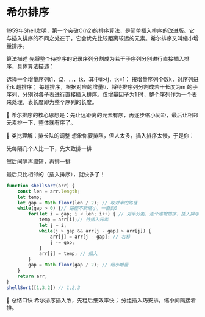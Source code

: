 # 希尔排序

1959年Shell发明，第一个突破O(n2)的排序算法，是简单插入排序的改进版。它与插入排序的不同之处在于，它会优先比较距离较远的元素。希尔排序又叫缩小增量排序。

算法描述
先将整个待排序的记录序列分割成为若干子序列分别进行直接插入排序，具体算法描述：

选择一个增量序列t1，t2，…，tk，其中ti>tj，tk=1；
按增量序列个数k，对序列进行k 趟排序；
每趟排序，根据对应的增量ti，将待排序列分割成若干长度为m 的子序列，分别对各子表进行直接插入排序。仅增量因子为1 时，整个序列作为一个表来处理，表长度即为整个序列的长度。

🎯 希尔排序的核心思想是：先让远距离的元素有序，再逐步缩小间距，最后让相邻元素排一下，整体就有序了。

🧩 类比理解：排长队的调整
想象你要排队，但人太多，插入排序太慢，于是你：

先每隔几个人比一下，先大致排一排

然后间隔再缩短，再排一排

最后只比相邻的（插入排序），就快多了！

```js
function shellSort(arr) {
    const len = arr.length;
    let temp;
    let gap = Math.floor(len / 2); // 取对半的路径
    while(gap > 0) {// 路径不断缩小，一直到0
        for(let i = gap; i < len; i++) { // 对半分割，逐个递增排序，插入排序
            temp = arr[i];// 待插入元素
            let j = i;
            while(j > gap && arr[j - gap] > arr[j]) {
                arr[j] = arr[j - gap]; // 右移
                j -= gap;
            }
            arr[j] = temp; // 插入
        }
        gap = Math.floor(gap / 2); // 缩小增量
    }
    return arr;
}
shellSort([1,3,2]) // 1,2,3
```

🧠 总结口诀
希尔排序插入改，先粗后细效率快；
分组插入巧安排，缩小间隔接着排。